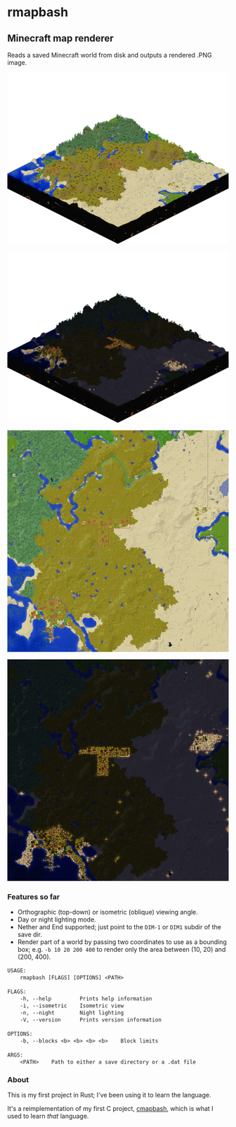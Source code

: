 # rmapbash
## Minecraft map renderer

Reads a saved Minecraft world from disk and outputs a rendered .PNG image.

![Isometric day mode](./samples/iso-day.png?raw=true)

![Isometric night mode](./samples/iso-night.png?raw=true)

![Orthographic day mode](./samples/ortho-day.png?raw=true)

![Orthographic night mode](./samples/ortho-night.png?raw=true)

### Features so far

- Orthographic (top-down) or isometric (oblique) viewing angle.
- Day or night lighting mode.
- Nether and End supported; just point to the `DIM-1` or `DIM1` subdir of the save dir.
- Render part of a world by passing two coordinates to use as a bounding box;
  e.g. `-b 10 20 200 400` to render only the area between (10, 20) and (200, 400).

```
USAGE:
    rmapbash [FLAGS] [OPTIONS] <PATH>

FLAGS:
    -h, --help         Prints help information
    -i, --isometric    Isometric view
    -n, --night        Night lighting
    -V, --version      Prints version information

OPTIONS:
    -b, --blocks <b> <b> <b> <b>    Block limits

ARGS:
    <PATH>    Path to either a save directory or a .dat file
```

### About

This is my first project in Rust; I've been using it to learn the language.

It's a reimplementation of my first C project, [cmapbash](https://github.com/saltire/cmapbash),
which is what I used to learn *that* language.

